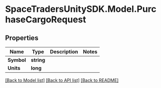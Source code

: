 # SpaceTradersUnitySDK.Model.PurchaseCargoRequest

## Properties

Name | Type | Description | Notes
------------ | ------------- | ------------- | -------------
**Symbol** | **string** |  | 
**Units** | **long** |  | 

[[Back to Model list]](../README.md#documentation-for-models) [[Back to API list]](../README.md#documentation-for-api-endpoints) [[Back to README]](../README.md)

